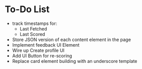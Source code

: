 # To-Do List

* track timestamps for:
  * Last Fetched
  * Last Scored
* Store JSON version of each content element in the page
* Implement feedback UI Element
* Wire up Create profile UI
* Add UI Button for re-scoring
* Replace card element building with an underscore template
